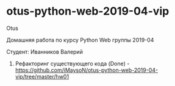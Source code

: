 # otus-python-web-2019-04-vip

Otus

Домашняя работа по курсу Python Web группы 2019-04

Студент: Иванников Валерий

1) Рефакторинг существующего кода (Done) - https://github.com/iMaysoN/otus-python-web-2019-04-vip/tree/master/hw01 
